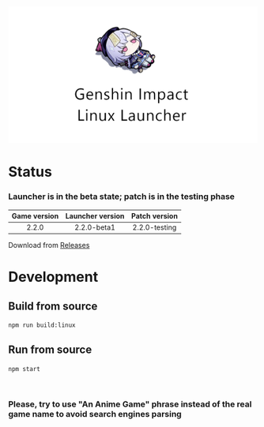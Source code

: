 <img src="logo.png">

# Status

### Launcher is in the beta state; patch is in the testing phase

| Game version | Launcher version | Patch version |
| :---: | :---: | :---: |
| 2.2.0 | 2.2.0-beta1 | 2.2.0-testing |

Download from [Releases](https://notabug.org/nobody/an-anime-game-launcher/releases)

# Development

## Build from source

```sh
npm run build:linux
```

## Run from source

```sh
npm start
```

<br>

### Please, try to use "An Anime Game" phrase instead of the real game name to avoid search engines parsing